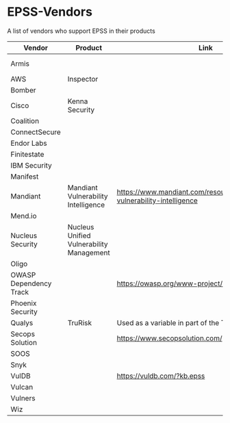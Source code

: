 # EPSS-Vendors
A list of vendors who support EPSS in their products

| Vendor | Product | Link | Notes |
| ----------- | ----------- | ----------- | ----------- |
| Armis |||https://www.armis.com/integrations/exploit-prediction-scoring-system-epss/|
| AWS | Inspector|
| Bomber|||https://github.com/devops-kung-fu/bomber|
| Cisco | Kenna Security|
| Coalition |
| ConnectSecure |
| Endor Labs | | |
| Finitestate |
| IBM Security |
| Manifest |
| Mandiant | Mandiant Vulnerability Intelligence |https://www.mandiant.com/resources/blog/enhanced-vulnerability-intelligence||
| Mend.io |
| Nucleus Security | Nucleus Unified Vulnerability Management| |
| Oligo | | |
| OWASP Dependency Track | | https://owasp.org/www-project/dependency-track |
|Phoenix Security|||https://phoenix.security/new-features-november-2022/|
| Qualys | TruRisk | Used as a variable in part of the TruRisk Score | |
| Secops Solution||https://www.secopsolution.com/|
| SOOS |||Coming Coon|
| Snyk | | | |
|VulDB||https://vuldb.com/?kb.epss||
| Vulcan |
| Vulners | | |
| Wiz | | |
